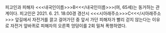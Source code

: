 피고인과 피해자 <<<내국인이름>>>B<<</내국인이름>>>(여, 65세)는 동거하는 관계이다.
피고인은 2021. 6. 21. 18:00경 경산시 <<<시아래주소>>>C<<</시아래주소>>> 앞길에서 자전거를 끌고 걸어가던 중 앞서 가던 피해자가 빨리 걷지 않는다는 이유로 자전거 앞바퀴로 피해자의 오른쪽 엉덩이를 2회 밀쳐 폭행하였다.